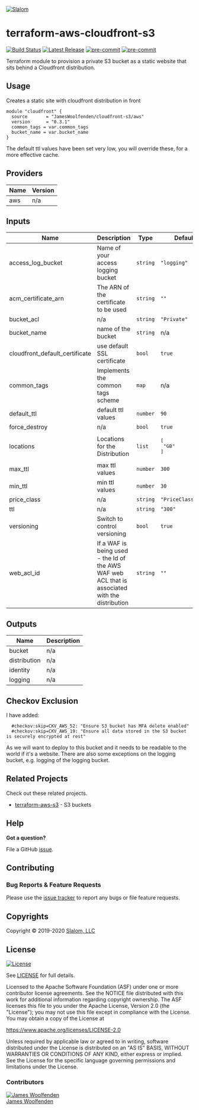 [![Slalom][logo]](https://slalom.com)

# terraform-aws-cloudfront-s3

[![Build Status](https://github.com/JamesWoolfenden/terraform-aws-cloudfront-s3/workflows/Verify%20and%20Bump/badge.svg?branch=master)](https://github.com/JamesWoolfenden/terraform-aws-cloudfront-s3)
[![Latest Release](https://img.shields.io/github/release/JamesWoolfenden/terraform-aws-cloudfront-s3.svg)](https://github.com/JamesWoolfenden/terraform-aws-cloudfront-s3/releases/latest)
[![pre-commit](https://img.shields.io/badge/pre--commit-enabled-brightgreen?logo=pre-commit&logoColor=white)](https://github.com/pre-commit/pre-commit)
[![pre-commit](https://img.shields.io/badge/checkov-verified-brightgreen)](https://www.checkov.io/)

Terraform module to provision a private S3 bucket as a static website that sits behind a Cloudfront distribution.

## Usage

Creates a static site with cloudfront distribution in front

```hcl
module "cloudfront" {
  source       = "JamesWoolfenden/cloudfront-s3/aws"
  version      = "0.3.1"
  common_tags = var.common_tags
  bucket_name = var.bucket_name
}
```

The default ttl values have been set very low, you will override these, for a more effective cache.

<!-- BEGINNING OF PRE-COMMIT-TERRAFORM DOCS HOOK -->
## Providers

| Name | Version |
|------|---------|
| aws | n/a |

## Inputs

| Name | Description | Type | Default | Required |
|------|-------------|------|---------|:-----:|
| access\_log\_bucket | Name of your access logging bucket | `string` | `"logging"` | no |
| acm\_certificate\_arn | The ARN of the certificate to be used | `string` | `""` | no |
| bucket\_acl | n/a | `string` | `"Private"` | no |
| bucket\_name | name of the bucket | `string` | n/a | yes |
| cloudfront\_default\_certificate | use default SSL certificate | `bool` | `true` | no |
| common\_tags | Implements the common tags scheme | `map` | n/a | yes |
| default\_ttl | default ttl values | `number` | `90` | no |
| force\_destroy | n/a | `bool` | `true` | no |
| locations | Locations for the Distribution | `list` | <pre>[<br>  "GB"<br>]</pre> | no |
| max\_ttl | max ttl values | `number` | `300` | no |
| min\_ttl | min ttl values | `number` | `30` | no |
| price\_class | n/a | `string` | `"PriceClass_100"` | no |
| ttl | n/a | `string` | `"300"` | no |
| versioning | Switch to control versioning | `bool` | `true` | no |
| web\_acl\_id | If a WAF is being used - the Id of the AWS WAF web ACL that is associated with the distribution | `string` | `""` | no |

## Outputs

| Name | Description |
|------|-------------|
| bucket | n/a |
| distribution | n/a |
| identity | n/a |
| logging | n/a |

<!-- END OF PRE-COMMIT-TERRAFORM DOCS HOOK -->
## Checkov Exclusion

I have added:

```checkov
  #checkov:skip=CKV_AWS_52: "Ensure S3 bucket has MFA delete enabled"
  #checkov:skip=CKV_AWS_19: "Ensure all data stored in the S3 bucket is securely encrypted at rest"
```

As we will want to deploy to this bucket and it needs to be readable to the world if it's a website.
There are also some exceptions on the logging bucket, e.g. logging of the logging bucket.

## Related Projects

Check out these related projects.

- [terraform-aws-s3](https://github.com/jameswoolfenden/terraform-aws-s3) - S3 buckets

## Help

**Got a question?**

File a GitHub [issue](https://github.com/JamesWoolfenden/terraform-aws-cloudfront-s3/issues).

## Contributing

### Bug Reports & Feature Requests

Please use the [issue tracker](https://github.com/JamesWoolfenden/terraform-aws-cloudfront-s3/issues) to report any bugs or file feature requests.

## Copyrights

Copyright © 2019-2020 [Slalom, LLC](https://slalom.com)

## License

[![License](https://img.shields.io/badge/License-Apache%202.0-blue.svg)](https://opensource.org/licenses/Apache-2.0)

See [LICENSE](LICENSE) for full details.

Licensed to the Apache Software Foundation (ASF) under one
or more contributor license agreements.  See the NOTICE file
distributed with this work for additional information
regarding copyright ownership.  The ASF licenses this file
to you under the Apache License, Version 2.0 (the
"License"); you may not use this file except in compliance
with the License.  You may obtain a copy of the License at

<https://www.apache.org/licenses/LICENSE-2.0>

Unless required by applicable law or agreed to in writing,
software distributed under the License is distributed on an
"AS IS" BASIS, WITHOUT WARRANTIES OR CONDITIONS OF ANY
KIND, either express or implied.  See the License for the
specific language governing permissions and limitations
under the License.

### Contributors

[![James Woolfenden][jameswoolfenden_avatar]][jameswoolfenden_homepage]<br/>[James Woolfenden][jameswoolfenden_homepage]

[jameswoolfenden_homepage]: https://github.com/jameswoolfenden
[jameswoolfenden_avatar]: https://github.com/jameswoolfenden.png?size=150
[logo]: https://gist.githubusercontent.com/JamesWoolfenden/5c457434351e9fe732ca22b78fdd7d5e/raw/15933294ae2b00f5dba6557d2be88f4b4da21201/slalom-logo.png
[website]: https://slalom.com
[github]: https://github.com/jameswoolfenden
[linkedin]: https://www.linkedin.com/company/slalom-consulting/
[twitter]: https://twitter.com/Slalom
[share_twitter]: https://twitter.com/intent/tweet/?text=terraform-aws-certificate-authority&url=https://github.com/JamesWoolfenden/terraform-aws-certificate-authority
[share_linkedin]: https://www.linkedin.com/shareArticle?mini=true&title=terraform-aws-certificate-authority&url=https://github.com/JamesWoolfenden/terraform-aws-certificate-authority
[share_reddit]: https://reddit.com/submit/?url=https://github.com/JamesWoolfenden/terraform-aws-certificate-authority
[share_facebook]: https://facebook.com/sharer/sharer.php?u=https://github.com/JamesWoolfenden/terraform-aws-certificate-authority
[share_email]: mailto:?subject=terraform-aws-certificate-authority&body=https://github.com/JamesWoolfenden/terraform-aws-certificate-authority
